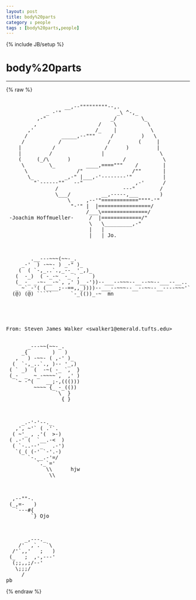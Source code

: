 ```yaml
---
layout: post
title: body%20parts
category : people
tags : [body%20parts,people]
---
```

{% include JB/setup %}
# body%20parts
---
{% raw %}
<pre>

                   __,--&quot;&quot;&quot;&quot;&quot;&quot;&quot;&quot;&quot;--,.
             _ -&#039;&quot;                  _\ ^-,_
          ,-&quot;                     _/        \_
         ,                    /    \          \
       ,&#039;                    /_    |           \
      /           _____,--&quot;&quot;&quot;     /         )   \
     /           /               /         (     |
    |          /                /      )         |
    |         /                |                  \
    (     (_/\      )                 /            \
     \        \_          ____,====&quot;&quot;&quot;    /        |
      \                /&quot;                /&quot;&quot;       |
       \_          _,-&quot; |___,-&#039;--------&#039;&quot;          |
         &quot;`------&quot;&quot;   --&quot;                 ,-&#039;      /
                /                     ---&quot;        /
                \___/          __,-----,___       )
                    \     ,--&#039;&quot;============&quot;&quot;&quot;&quot;-&#039;&quot;
                     &quot;-&#039;&quot; |  |=================/
                          /___\===============/
 -Joachim Hoffmueller-     /  |=============/&quot;
                           \   \_________,-&quot;
                           |   |
                           |   | Jo.



        .__---~~~(~~-_.
     _-&#039;  ) -~~- ) _-&quot; )_
    (  ( `-,_..`.,_--_ &#039;_,)_
   (  -_)  ( -_-~  -_ `,    )
   (_ -_ _-~-__-~`, ,&#039; )__-&#039;))--___--~~~--__--~~--___--__..
   _ ~`_-&#039;( (____;--==,,_))))--___--~~~--__--~~--__----~~~&#039;`=__-~+_-_.
  (@) (@) `````      `-_(())_-~  mn





From: Steven James Walker &lt;swalker1@emerald.tufts.edu&gt;


       _---~~(~~-_.
     _{        )   )
   ,   ) -~~- ( ,-&#039; )_
  (  `-,_..`., )-- &#039;_,)
 ( ` _)  (  -~( -_ `,  }
 (_-  _  ~_-~~~~`,  ,&#039; )
   `~ -^(    __;-,((()))
         ~~~~ {_ -_(())
                `\  }
                  { }



     _.-&#039;-&#039;--._
   ,&#039;, ~&#039;` ( .&#039;`.
  ( ~&#039;_ , .&#039;(  &gt;-)
 ( .-&#039; (  `__.-&lt;  )
  ( `-..--&#039;_   .-&#039;)
   `(_( (-&#039; `-&#039;.-)
       `-.__.-&#039;=/
          `._`=&#039;
             \\      hjw
              \\



  ,--&quot;&quot;-.
 (_,=-   )
   `---#{
        `} Ojo 



      _,---._
    /&#039;  ,`.  `\
  /&#039;`,,&#039;   ;   )
 (_   ;  ,-,---&#039;
  (;;,,;/--&#039; 
   \;;;/
     /
pb </pre>
{% endraw %}
